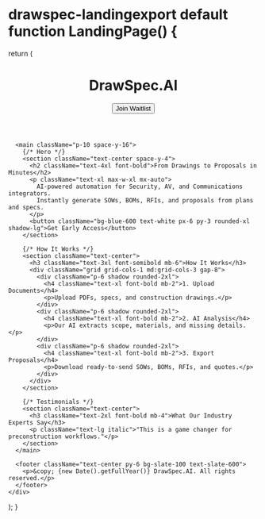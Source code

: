 # drawspec-landingexport default function LandingPage() {
  return (
    <div className="min-h-screen bg-white text-slate-800">
      <header className="p-6 shadow-md flex justify-between items-center">
        <h1 className="text-2xl font-bold">DrawSpec.AI</h1>
        <button className="bg-green-500 text-white px-4 py-2 rounded-xl shadow-md">Join Waitlist</button>
      </header>

      <main className="p-10 space-y-16">
        {/* Hero */}
        <section className="text-center space-y-4">
          <h2 className="text-4xl font-bold">From Drawings to Proposals in Minutes</h2>
          <p className="text-xl max-w-xl mx-auto">
            AI-powered automation for Security, AV, and Communications integrators.
            Instantly generate SOWs, BOMs, RFIs, and proposals from plans and specs.
          </p>
          <button className="bg-blue-600 text-white px-6 py-3 rounded-xl shadow-lg">Get Early Access</button>
        </section>

        {/* How It Works */}
        <section className="text-center">
          <h3 className="text-3xl font-semibold mb-6">How It Works</h3>
          <div className="grid grid-cols-1 md:grid-cols-3 gap-8">
            <div className="p-6 shadow rounded-2xl">
              <h4 className="text-xl font-bold mb-2">1. Upload Documents</h4>
              <p>Upload PDFs, specs, and construction drawings.</p>
            </div>
            <div className="p-6 shadow rounded-2xl">
              <h4 className="text-xl font-bold mb-2">2. AI Analysis</h4>
              <p>Our AI extracts scope, materials, and missing details.</p>
            </div>
            <div className="p-6 shadow rounded-2xl">
              <h4 className="text-xl font-bold mb-2">3. Export Proposals</h4>
              <p>Download ready-to-send SOWs, BOMs, RFIs, and quotes.</p>
            </div>
          </div>
        </section>

        {/* Testimonials */}
        <section className="text-center">
          <h3 className="text-2xl font-bold mb-4">What Our Industry Experts Say</h3>
          <p className="text-lg italic">"This is a game changer for preconstruction workflows."</p>
        </section>
      </main>

      <footer className="text-center py-6 bg-slate-100 text-slate-600">
        <p>&copy; {new Date().getFullYear()} DrawSpec.AI. All rights reserved.</p>
      </footer>
    </div>
  );
}

